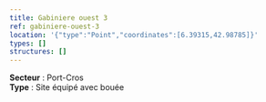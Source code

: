 ```yaml
---
title: Gabiniere ouest 3
ref: gabiniere-ouest-3
location: '{"type":"Point","coordinates":[6.39315,42.98785]}'
types: []
structures: []
---
```


**Secteur** : Port-Cros  
**Type** : Site équipé avec bouée  


